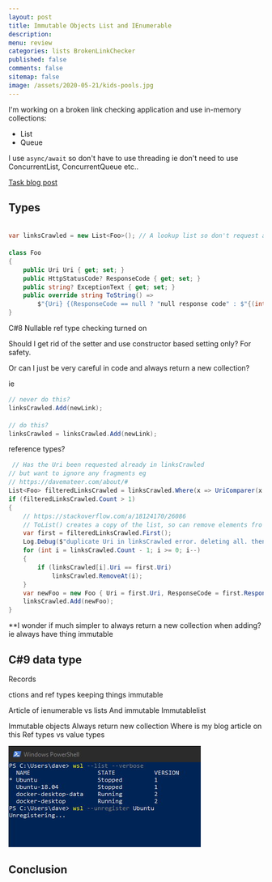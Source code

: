 ```yaml
---
layout: post
title: Immutable Objects List and IEnumerable 
description: 
menu: review
categories: lists BrokenLinkChecker 
published: false 
comments: false
sitemap: false
image: /assets/2020-05-21/kids-pools.jpg
---
```


I'm working on a broken link checking application and use in-memory collections:

- List
- Queue

I use `async/await` so don't have to use threading ie don't need to use ConcurrentList, ConcurrentQueue etc.. 

[Task blog post](/2019/11/30/Task)

## Types

```cs

var linksCrawled = new List<Foo>(); // A lookup list so don't request a link twice

class Foo
{
    public Uri Uri { get; set; }
    public HttpStatusCode? ResponseCode { get; set; }
    public string? ExceptionText { get; set; }
    public override string ToString() =>
        $"{Uri} {(ResponseCode == null ? "null response code" : $"{(int)ResponseCode}{ResponseCode}")} {ExceptionText}";
}
```

C#8 Nullable ref type checking turned on

Should I get rid of the setter and use constructor based setting only? For safety.

Or can I just be very careful in code and always return a new collection?

ie

```cs
// never do this?
linksCrawled.Add(newLink);

// do this?
linksCrawled = linksCrawled.Add(newLink);
```

reference types?


```cs
 // Has the Uri been requested already in linksCrawled
// but want to ignore any fragments eg
// https://davemateer.com/about/#
List<Foo> filteredLinksCrawled = linksCrawled.Where(x => UriComparer(x.Uri, hyperlinkUri)).ToList();
if (filteredLinksCrawled.Count > 1)
{
    // https://stackoverflow.com/a/18124170/26086
    // ToList() creates a copy of the list, so can remove elements fro
    var first = filteredLinksCrawled.First();
    Log.Debug($"duplicate Uri in linksCrawled error. deleting all. then adding 1 in again {first}");
    for (int i = linksCrawled.Count - 1; i >= 0; i--)
    {
        if (linksCrawled[i].Uri == first.Uri)
            linksCrawled.RemoveAt(i);
    }
    var newFoo = new Foo { Uri = first.Uri, ResponseCode = first.ResponseCode, ExceptionText = first.ExceptionText };
    linksCrawled.Add(newFoo);
}
```

**I wonder if much simpler to always return a new collection when adding?
ie always have thing immutable

## C#9 data type

Records




ctions and ref types
   keeping things immutable

Article of ienumerable vs lists
   And immutable 
Immutablelist 

  Immutable objects 
  Always return new collection
     Where is my blog article on this
       Ref types vs value types

![alt text](/assets/2020-06-20/wsl-list.jpg "WSL --list --verbose")

## Conclusion

